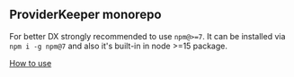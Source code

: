 ## ProviderKeeper monorepo

For better DX strongly recommended to use `npm@>=7`.
It can be installed via `npm i -g npm@7` and also it's built-in in node >=15 package.

[How to use](https://github.com/wavesplatform/provider-keeper/blob/master/packages/provider-keeper/readme.md)
